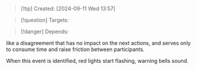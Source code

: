 
>[!tip] Created: [2024-09-11 Wed 13:57]

>[!question] Targets: 

>[!danger] Depends: 

like a disagreement that has no impact on the next actions, and serves only to consume time and raise friction between participants.

When this event is identified, red lights start flashing, warning bells sound.